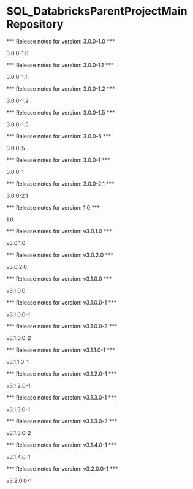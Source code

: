 # SQL_DatabricksParentProjectMain Repository


*** Release notes for version: 3.0.0-1.0 ***

3.0.0-1.0

*** Release notes for version: 3.0.0-1.1 ***

3.0.0-1.1

*** Release notes for version: 3.0.0-1.2 ***

3.0.0-1.2

*** Release notes for version: 3.0.0-1.5 ***

3.0.0-1.5

*** Release notes for version: 3.0.0-5 ***

3.0.0-5

*** Release notes for version: 3.0.0-1 ***

3.0.0-1

*** Release notes for version: 3.0.0-2.1 ***

3.0.0-2.1

*** Release notes for version: 1.0 ***

1.0

*** Release notes for version: v3.0.1.0 ***

v3.0.1.0

*** Release notes for version: v3.0.2.0 ***

v3.0.2.0

*** Release notes for version: v3.1.0.0 ***

v3.1.0.0

*** Release notes for version: v3.1.0.0-1 ***

v3.1.0.0-1

*** Release notes for version: v3.1.0.0-2 ***

v3.1.0.0-2

*** Release notes for version: v3.1.1.0-1 ***

v3.1.1.0-1

*** Release notes for version: v3.1.2.0-1 ***

v3.1.2.0-1

*** Release notes for version: v3.1.3.0-1 ***

v3.1.3.0-1

*** Release notes for version: v3.1.3.0-2 ***

v3.1.3.0-2

*** Release notes for version: v3.1.4.0-1 ***

v3.1.4.0-1

*** Release notes for version: v3.2.0.0-1 ***

v3.2.0.0-1